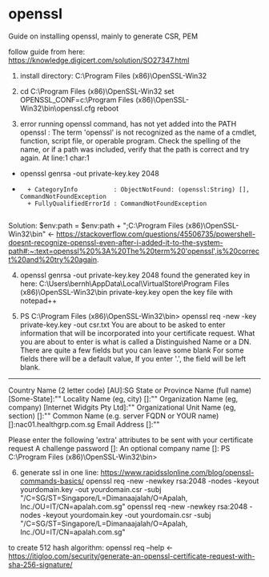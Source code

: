 # openssl
Guide on installing openssl, mainly to generate CSR, PEM

follow guide from here:
https://knowledge.digicert.com/solution/SO27347.html

1. install directory:
C:\Program Files (x86)\OpenSSL-Win32

2. cd C:\Program Files (x86)\OpenSSL-Win32
set OPENSSL_CONF=c:\Program Files (x86)\OpenSSL-Win32\bin\openssl.cfg
reboot

3. error running openssl command, has not yet added into the PATH
openssl : The term 'openssl' is not recognized as the name of a cmdlet, function, script file, or
operable program. Check the spelling of the name, or if a path was included, verify that the path
is correct and try again.
At line:1 char:1
+ openssl genrsa -out private-key.key 2048
+ ~~~~~~~
    + CategoryInfo          : ObjectNotFound: (openssl:String) [], CommandNotFoundException
    + FullyQualifiedErrorId : CommandNotFoundException
	
Solution: $env:path = $env:path + ";C:\Program Files (x86)\OpenSSL-Win32\bin" <- https://stackoverflow.com/questions/45506735/powershell-doesnt-recognize-openssl-even-after-i-added-it-to-the-system-path#:~:text=openssl%20%3A%20The%20term%20'openssl',is%20correct%20and%20try%20again.

4. openssl genrsa -out private-key.key 2048
found the generated key in here: C:\Users\bernh\AppData\Local\VirtualStore\Program Files (x86)\OpenSSL-Win32\bin
private-key.key
open the key file with notepad++

5. PS C:\Program Files (x86)\OpenSSL-Win32\bin> openssl req -new -key private-key.key -out csr.txt
You are about to be asked to enter information that will be incorporated
into your certificate request.
What you are about to enter is what is called a Distinguished Name or a DN.
There are quite a few fields but you can leave some blank
For some fields there will be a default value,
If you enter '.', the field will be left blank.
-----
Country Name (2 letter code) [AU]:SG
State or Province Name (full name) [Some-State]:""
Locality Name (eg, city) []:""
Organization Name (eg, company) [Internet Widgits Pty Ltd]:""
Organizational Unit Name (eg, section) []:""
Common Name (e.g. server FQDN or YOUR name) []:nac01.healthgrp.com.sg
Email Address []:""

Please enter the following 'extra' attributes
to be sent with your certificate request
A challenge password []:
An optional company name []:
PS C:\Program Files (x86)\OpenSSL-Win32\bin>

6. generate ssl in one line:
https://www.rapidsslonline.com/blog/openssl-commands-basics/
openssl req -new \-newkey rsa:2048 -nodes -keyout yourdomain.key \-out yourdomain.csr \-subj "/C=SG/ST=Singapore/L=Dimanaajalah/O=Apalah, Inc./OU=IT/CN=apalah.com.sg"
openssl req -new -newkey rsa:2048 -nodes -keyout yourdomain.key -out yourdomain.csr -subj "/C=SG/ST=Singapore/L=Dimanaajalah/O=Apalah, Inc./OU=IT/CN=apalah.com.sg"

to create 512 hash algorithm:
openssl req –help <- https://itigloo.com/security/generate-an-openssl-certificate-request-with-sha-256-signature/


